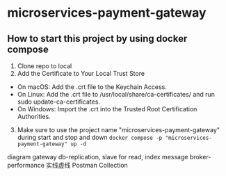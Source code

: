 # microservices-payment-gateway

## How to start this project by using docker compose

1. Clone repo to local
2. Add the Certificate to Your Local Trust Store
- On macOS: Add the .crt file to the Keychain Access.
- On Linux: Add the .crt file to /usr/local/share/ca-certificates/ and run sudo update-ca-certificates.
- On Windows: Import the .crt into the Trusted Root Certification Authorities.
3. Make sure to use the project name "microservices-payment-gateway" during start and stop and down
`docker compose -p "microservices-payment-gateway" up -d`

diagram
 gateway
 db-replication, slave for read, index
 message broker-performance
 实线虚线
Postman Collection